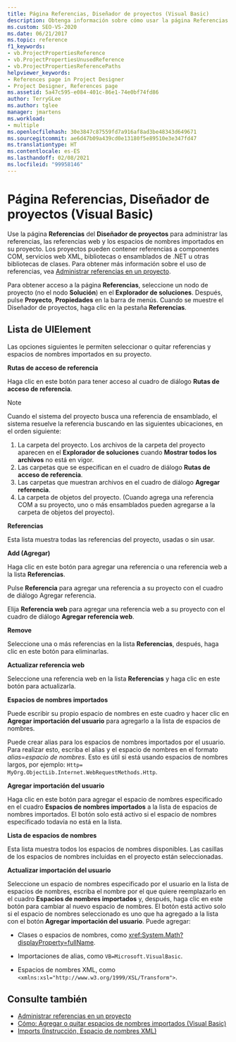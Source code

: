 ```yaml
---
title: Página Referencias, Diseñador de proyectos (Visual Basic)
description: Obtenga información sobre cómo usar la página Referencias del Diseñador de proyectos para administrar las referencias, las referencias web y los espacios de nombres importados del proyecto.
ms.custom: SEO-VS-2020
ms.date: 06/21/2017
ms.topic: reference
f1_keywords:
- vb.ProjectPropertiesReference
- vb.ProjectPropertiesUnusedReference
- vb.ProjectPropertiesReferencePaths
helpviewer_keywords:
- References page in Project Designer
- Project Designer, References page
ms.assetid: 5a47c595-e084-401c-86e1-74e0bf74fd86
author: TerryGLee
ms.author: tglee
manager: jmartens
ms.workload:
- multiple
ms.openlocfilehash: 30e3847c87559fd7a916af8ad3be48343d649671
ms.sourcegitcommit: ae6d47b09a439cd0e13180f5e89510e3e347fd47
ms.translationtype: HT
ms.contentlocale: es-ES
ms.lasthandoff: 02/08/2021
ms.locfileid: "99958146"
---
```

# <a name="references-page-project-designer-visual-basic"></a>Página Referencias, Diseñador de proyectos (Visual Basic)

Use la página **Referencias** del **Diseñador de proyectos** para administrar las referencias, las referencias web y los espacios de nombres importados en su proyecto. Los proyectos pueden contener referencias a componentes COM, servicios web XML, bibliotecas o ensamblados de .NET u otras bibliotecas de clases. Para obtener más información sobre el uso de referencias, vea [Administrar referencias en un proyecto](../../ide/managing-references-in-a-project.md).

Para obtener acceso a la página **Referencias**, seleccione un nodo de proyecto (no el nodo **Solución**) en el **Explorador de soluciones**. Después, pulse **Proyecto**, **Propiedades** en la barra de menús. Cuando se muestre el Diseñador de proyectos, haga clic en la pestaña **Referencias**.

## <a name="uielement-list"></a>Lista de UIElement

Las opciones siguientes le permiten seleccionar o quitar referencias y espacios de nombres importados en su proyecto.

**Rutas de acceso de referencia**

Haga clic en este botón para tener acceso al cuadro de diálogo **Rutas de acceso de referencia**.

> [!NOTE]
> Cuando el sistema del proyecto busca una referencia de ensamblado, el sistema resuelve la referencia buscando en las siguientes ubicaciones, en el orden siguiente:
>
> 1. La carpeta del proyecto. Los archivos de la carpeta del proyecto aparecen en el **Explorador de soluciones** cuando **Mostrar todos los archivos** no está en vigor.
> 2. Las carpetas que se especifican en el cuadro de diálogo **Rutas de acceso de referencia**.
> 3. Las carpetas que muestran archivos en el cuadro de diálogo **Agregar referencia**.
> 4. La carpeta de objetos del proyecto. (Cuando agrega una referencia COM a su proyecto, uno o más ensamblados pueden agregarse a la carpeta de objetos del proyecto).

 **Referencias**

Esta lista muestra todas las referencias del proyecto, usadas o sin usar.

 **Add (Agregar)**

Haga clic en este botón para agregar una referencia o una referencia web a la lista **Referencias**.

Pulse **Referencia** para agregar una referencia a su proyecto con el cuadro de diálogo Agregar referencia.

Elija **Referencia web** para agregar una referencia web a su proyecto con el cuadro de diálogo **Agregar referencia web**.

 **Remove**

Seleccione una o más referencias en la lista **Referencias**, después, haga clic en este botón para eliminarlas.

 **Actualizar referencia web**

Seleccione una referencia web en la lista **Referencias** y haga clic en este botón para actualizarla.

 **Espacios de nombres importados**

Puede escribir su propio espacio de nombres en este cuadro y hacer clic en **Agregar importación del usuario** para agregarlo a la lista de espacios de nombres.

Puede crear alias para los espacios de nombres importados por el usuario. Para realizar esto, escriba el alias y el espacio de nombres en el formato *alias*=*espacio de nombres*. Esto es útil si está usando espacios de nombres largos, por ejemplo: `Http= MyOrg.ObjectLib.Internet.WebRequestMethods.Http`.

 **Agregar importación del usuario**

Haga clic en este botón para agregar el espacio de nombres especificado en el cuadro **Espacios de nombres importados** a la lista de espacios de nombres importados. El botón solo está activo si el espacio de nombres especificado todavía no está en la lista.

 **Lista de espacios de nombres**

Esta lista muestra todos los espacios de nombres disponibles. Las casillas de los espacios de nombres incluidas en el proyecto están seleccionadas.

 **Actualizar importación del usuario**

Seleccione un espacio de nombres especificado por el usuario en la lista de espacios de nombres, escriba el nombre por el que quiere reemplazarlo en el cuadro **Espacios de nombres importados** y, después, haga clic en este botón para cambiar al nuevo espacio de nombres. El botón está activo solo si el espacio de nombres seleccionado es uno que ha agregado a la lista con el botón **Agregar importación del usuario**. Puede agregar:

- Clases o espacios de nombres, como <xref:System.Math?displayProperty=fullName>.

- Importaciones de alias, como `VB=Microsoft.VisualBasic`.

- Espacios de nombres XML, como `<xmlns:xsl="http://www.w3.org/1999/XSL/Transform">`.

## <a name="see-also"></a>Consulte también

- [Administrar referencias en un proyecto](../../ide/managing-references-in-a-project.md)
- [Cómo: Agregar o quitar espacios de nombres importados (Visual Basic)](../../ide/how-to-add-or-remove-imported-namespaces-visual-basic.md)
- [Imports (Instrucción, Espacio de nombres XML)](/dotnet/visual-basic/language-reference/statements/imports-statement-xml-namespace)
